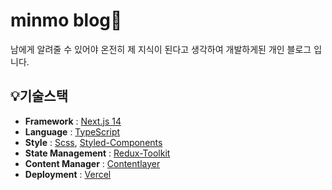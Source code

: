 # minmo blog🫧

남에게 알려줄 수 있어야 온전히 제 지식이 된다고 생각하여 개발하게된 개인 블로그 입니다.

## 💡기술스택

- **Framework** : [Next.js 14](https://nextjs.org/)
- **Language** : [TypeScript](https://www.typescriptlang.org/ko/)
- **Style** : [Scss](https://sass-lang.com/), [Styled-Components](https://styled-components.com/)
- **State Management** : [Redux-Toolkit](https://redux-toolkit.js.org/)
- **Content Manager** : [Contentlayer](https://contentlayer.dev/)
- **Deployment** : [Vercel](https://vercel.com/)

